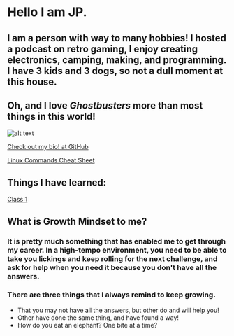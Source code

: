 # Hello I am JP.  

## I am a person with way to many hobbies!  I hosted a podcast on retro gaming, I enjoy creating electronics, camping, making, and programming.  I have 3 kids and 3 dogs, so not a dull moment at this house.  

## Oh, and I love *Ghostbusters* more than most things in this world!

![alt text](https://d1yjjnpx0p53s8.cloudfront.net/styles/logo-original-577x577/s3/052014/ghostbusters_logo_1984_no_fill.png "Ghostbusters")

[Check out my bio! at GitHub](https://github.com/4a50)

[Linux Commands Cheat Sheet](LinuxCheetSheet.md)
## Things I have learned:
[Class 1](DAY1.md)

## What is Growth Mindset to me?

### It is pretty much something that has enabled me to get through my career.  In a high-tempo environment, you need to be able to take you lickings and keep rolling for the next challenge, and ask for help when you need it because you don't have all the answers.

### There are three things that I always remind to keep growing.
- That you may not have all the answers, but other do and will help you!
- Other have done the same thing, and have found a way!
- How do you eat an elephant?  One bite at a time?


